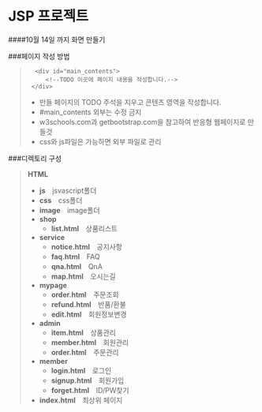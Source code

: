 # JSP 프로젝트
####10월 14일 까지 화면 만들기

###페이지 작성 방법
>       <div id="main_contents">
>          <!--TODO 이곳에 페이지 내용을 작성합니다.-->
>      </div>
> * 만들 페이지의 TODO 주석을 지우고 콘텐츠 영역을 작성합니다.
> * #main_contents 외부는 수정 금지
> * w3schools.com과 getbootstrap.com을 참고하여 반응형 웹페이지로 만들것
> * css와 js파일은 가능하면 외부 파일로 관리

###디렉토리 구성
><b>HTML</b>
> * <b>js</b>　jsvascript폴더
> * <b>css</b>　css폴더
> * <b>image</b>　image폴더
> * <b>shop</b>
>     * <b>list.html</b>　상품리스트
> * <b>service</b>
>     * <b>notice.html</b>　공지사항
>     * <b>faq.html</b>　FAQ
>     * <b>qna.html</b>　QnA
>     * <b>map.html</b>　오시는길
> * <b>mypage</b>
>     * <b>order.html</b>　주문조회
>     * <b>refund.html</b>　반품/환불
>     * <b>edit.html</b>　회원정보변경
> * <b>admin</b>
>     * <b>item.html</b>　상품관리
>     * <b>member.html</b>　회원관리
>     * <b>order.html</b>　주문관리
> * <b>member</b>
>     * <b>login.html</b>　로그인
>     * <b>signup.html</b>　회원가입
>     * <b>forget.html</b>　ID/PW찾기
> * <b>index.html</b>　최상위 페이지 
